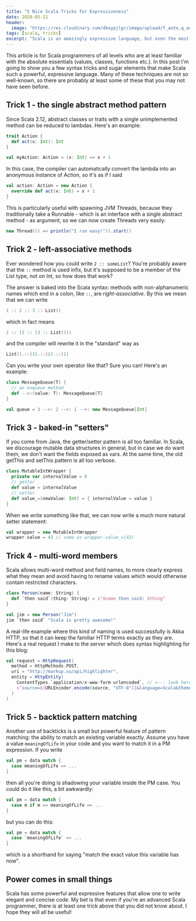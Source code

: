 ```yaml
---
title: "5 Nice Scala Tricks for Expressiveness"
date: 2020-05-21
header:
  image: "https://res.cloudinary.com/dkoypjlgr/image/upload/f_auto,q_auto:good,c_auto,w_1200,h_300,g_auto,fl_progressive/v1715952116/blog_cover_large_phe6ch.jpg"
tags: [scala, tricks]
excerpt: "Scala is an amazingly expressive language, but even the most experienced devs aren't aware of all the subtleties."
---
```


This article is for Scala programmers of all levels who are at least familiar with the absolute essentials (values, classes, functions etc.). In this post I'm going to show you a few syntax tricks and sugar elements that make Scala such a powerful, expressive language. Many of these techniques are not so well-known, so there are probably at least some of these that you may not have seen before.

## Trick 1 - the single abstract method pattern

Since Scala 2.12, abstract classes or traits with a single unimplemented method can be reduced to lambdas. Here's an example:

```scala
trait Action {
  def act(x: Int): Int
}

val myAction: Action = (x: Int) => x + 1
```

In this case, the compiler can automatically convert the lambda into an anonymous instance of Action, so it's as if I said

```scala
val action: Action = new Action {
  override def act(x: Int) = x + 1
}
```

This is particularly useful with spawning JVM Threads, because they traditionally take a Runnable - which is an interface with a single abstract method - as argument, so we can now create Threads very easily:

```scala
new Thread(() => println("I run easy!")).start()
```

## Trick 2 - left-associative methods

Ever wondered how you could write `2 :: someList`? You're probably aware that the `::` method is used infix, but it's supposed to be a member of the List type, not on Int, so how does that work?

The answer is baked into the Scala syntax: methods with non-alphanumeric names which end in a colon, like `::`, are _right-associative_. By this we mean that we can write

```scala
1 :: 2 :: 3 :: List()
```

which in fact means

```scala
1 :: (2 :: (3 :: List()))
```

and the compiler will rewrite it in the "standard" way as

```scala
List().::(3).::(2).::(1)
```

Can you write your own operator like that? Sure you can! Here's an example:

```scala
class MessageQueue[T] {
  // an enqueue method
  def -->:(value: T): MessageQueue[T]
}

val queue = 3 -->: 2 -->: 1 -->: new MessageQueue[Int]
```

## Trick 3 - baked-in "setters"

If you come from Java, the getter/setter pattern is all too familiar. In Scala, we discourage mutable data structures in general, but in case we do want them, we don't want the fields exposed as vars. At the same time, the old getThis and setThis pattern is all too verbose.

```scala
class MutableIntWrapper {
  private var internalValue = 0
  // getter
  def value = internalValue
  // setter
  def value_=(newValue: Int) = { internalValue = value }
}
```

When we write something like that, we can now write a much more natural setter statement:

```scala
val wrapper = new MutableIntWrapper
wrapper.value = 43 // same as wrapper.value_=(43)
```

## Trick 4 - multi-word members

Scala allows multi-word method and field names, to more clearly express what they mean and avoid having to rename values which would otherwise contain restricted characters.

```scala
class Person(name: String) {
  def `then said`(thing: String) = s"$name then said: $thing"
}

val jim = new Person("Jim")
jim `then said` "Scala is pretty awesome!"
```

A real-life example where this kind of naming is used successfully is Akka HTTP, so that it can keep the familiar HTTP terms exactly as they are. Here's a real request I make to the server which does syntax highlighting for this blog:

```scala
val request = HttpRequest(
  method = HttpMethods.POST,
  uri = "http://markup.su/api/highlighter",
  entity = HttpEntity(
    ContentTypes.`application/x-www-form-urlencoded`, // <--- look here
    s"source=${URLEncoder.encode(source, "UTF-8")}&language=Scala&theme=Sunburst"
  )
)
```

## Trick 5 - backtick pattern matching

Another use of backticks is a small but powerful feature of pattern matching: the ability to match an existing variable exactly. Assume you have a value `meaningOfLife` in your code and you want to match it in a PM expression. If you write

```scala
val pm = data match {
  case meaningOfLife => ...
}
```

then all you're doing is shadowing your variable inside the PM case. You could do it like this, a bit awkwardly:

```scala
val pm = data match {
  case m if m == meaningOfLife => ...
}
```

but you can do this:

```scala
val pm = data match {
  case `meaningOfLife` => ...
}
```

which is a shorthand for saying "match the exact value this variable has now".

## Power comes in small things

Scala has some powerful and expressive features that allow one to write elegant and concise code. My bet is that even if you're an advanced Scala programmer, there is at least one trick above that you did not know about. I hope they will all be useful!
